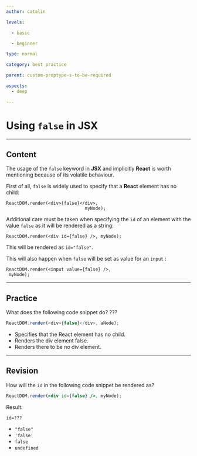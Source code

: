 ```yaml
---
author: catalin

levels:

  - basic

  - beginner

type: normal

category: best practice

parent: custom-proptype-s-to-be-required

aspects:
  - deep

---
```


# Using `false` in **JSX**

---
## Content

The usage of the `false` keyword in **JSX** and implicitly **React** is worth mentioning because of its volatile behaviour.

First of all, `false` is widely used to specify that a **React** element has no child:
```
ReactDOM.render(<div>{false}</div>,
                              myNode);
```

Additional care must be taken when specifying the `id` of an element with the value `false` as it will be rendered as a string:
```
ReactDOM.render(<div id={false} />, myNode);
```
This will be rendered as `id="false"`.

This will also happen when `false` will be set as value for an `input` :
```
ReactDOM.render(<input value={false} />,
 myNode);
```

---
## Practice

What does the following code snippet do? ???

```javascript
ReactDOM.render(<div>{false}</div>, aNode);
```

* Specifies that the React element has no child.
* Renders the div element false.
* Renders there to be no div element.

---
## Revision

How will the `id` in the following code snippet be rendered as?

```jsx
ReactDOM.render(<div id={false} />, myNode);
```
Result:
```
id=???
```

* `"false"`
* `'false'`
* `false`
* `undefined`



